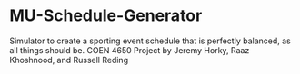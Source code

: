 # MU-Schedule-Generator
Simulator to create a sporting event schedule that is perfectly balanced, as all things should be. 
COEN 4650 Project by Jeremy Horky, Raaz Khoshnood, and Russell Reding
